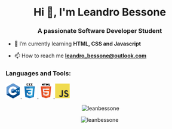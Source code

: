 <h1 align="center">Hi 👋, I'm Leandro Bessone</h1>
<h3 align="center">A passionate Software Developer Student</h3>

- 🌱 I’m currently learning **HTML, CSS and Javascript**

- 📫 How to reach me **leandro_bessone@outlook.com**

<h3 align="left">Languages and Tools:</h3>
<p align="left"> <a href="https://www.w3schools.com/cpp/" target="_blank" rel="noreferrer"> <img src="https://raw.githubusercontent.com/devicons/devicon/master/icons/cplusplus/cplusplus-original.svg" alt="cplusplus" width="40" height="40"/> </a> <a href="https://www.w3schools.com/css/" target="_blank" rel="noreferrer"> <img src="https://raw.githubusercontent.com/devicons/devicon/master/icons/css3/css3-original-wordmark.svg" alt="css3" width="40" height="40"/> </a> <a href="https://www.w3.org/html/" target="_blank" rel="noreferrer"> <img src="https://raw.githubusercontent.com/devicons/devicon/master/icons/html5/html5-original-wordmark.svg" alt="html5" width="40" height="40"/> </a> <a href="https://developer.mozilla.org/en-US/docs/Web/JavaScript" target="_blank" rel="noreferrer"> <img src="https://raw.githubusercontent.com/devicons/devicon/master/icons/javascript/javascript-original.svg" alt="javascript" width="40" height="40"/> </a> </p>

<p align="center">&nbsp;<img align="center" src="https://github-readme-stats.vercel.app/api?username=leanbessone&show_icons=true&locale=en" alt="leanbessone" /></p>

<p align="center"><img src="https://github-readme-stats.vercel.app/api/top-langs?username=leanbessone&show_icons=true&locale=en&layout=compact" alt="leanbessone" /></p>
